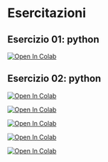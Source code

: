 # Esercitazioni

## Esercizio 01: python
[![Open In Colab](https://colab.research.google.com/assets/colab-badge.svg)](https://colab.research.google.com/github/donatXX/Esercitazioni/blob/main/01_intro.ipynb)

## Esercizio 02: python 
[![Open In Colab](https://colab.research.google.com/assets/colab-badge.svg)](https://colab.research.google.com/github/donatXX/Esercitazioni/blob/main/Esercitazione02.ipynb)

[![Open In Colab](https://colab.research.google.com/assets/colab-badge.svg)](https://colab.research.google.com/github/donatXX/Esercitazioni/blob/main/Esercitazione02.ipynb)

[![Open In Colab](https://colab.research.google.com/assets/colab-badge.svg)](https://colab.research.google.com/github/donatXX/Esercitazioni/blob/main/Esercitazione02.ipynb)

[![Open In Colab](https://colab.research.google.com/assets/colab-badge.svg)](https://colab.research.google.com/github/donatXX/Esercitazioni/blob/main/Esercitazione02.ipynb)

[![Open In Colab](https://colab.research.google.com/assets/colab-badge.svg)](https://colab.research.google.com/github/donatXX/Esercitazioni/blob/main/Esercitazione02.ipynb)
